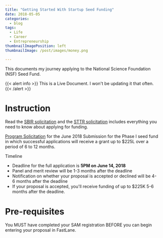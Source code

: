 ```yaml
---
title: "Getting Started With Startup Seed Funding"
date: 2018-05-05
categories:
  - blog
tags:
  - Life
  - Career
  - Entrepreneurship
thumbnailImagePosition: left
thumbnailImage: /post/images/money.png

---
```

This documents my journey applying to the National Science Foundation (NSF) Seed Fund.

<!--more-->

{{< alert info >}} This is a Live Document. I won't be updating it that often. {{< /alert >}}

<!-- toc -->

# Instruction

Read the [SBIR solicitation](https://www.nsf.gov/pubs/2018/nsf18550/nsf18550.htm) and the [STTR solicitation](https://www.nsf.gov/pubs/2018/nsf18551/nsf18551.htm) includes everything you need to know about applying for funding.

[Program Solicitation](https://www.nsf.gov/pubs/2018/nsf18550/nsf18550.htm) for the June 2018 Submission for the Phase I seed fund in which successful applications will receive a grant up to $225L over a period of 6 to 12 months.

Timeline


* Deadline for the full application is **5PM on June 14, 2018**
* Panel and merit review will be 1-3 months after the deadline
* Notification on whether your proposal is accepted or declined will be 4-6 months after the deadline
* If your proposal is accepted, you'll receive funding of up to $225K 5-6 months after the deadline.

# Pre-requisites

You MUST have completed your SAM registration BEFORE you can begin entering your proposal in FastLane.
